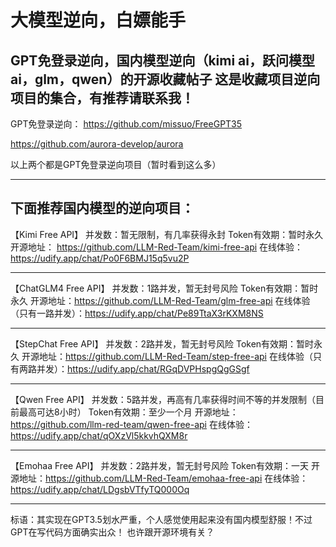    # 大模型逆向，白嫖能手
GPT免登录逆向，国内模型逆向（kimi ai，跃问模型ai，glm，qwen）的开源收藏帖子
这是收藏项目逆向项目的集合，有推荐请联系我！
----------------------------
GPT免登录逆向：
https://github.com/missuo/FreeGPT35

https://github.com/aurora-develop/aurora

以上两个都是GPT免登录逆向项目（暂时看到这么多）

----------------------------
下面推荐国内模型的逆向项目：
----------------------------
【Kimi Free API】
并发数：暂无限制，有几率获得永封
Token有效期：暂时永久
开源地址：
https://github.com/LLM-Red-Team/kimi-free-api
在线体验：
https://udify.app/chat/Po0F6BMJ15q5vu2P

----------------------------
【ChatGLM4 Free API】
并发数：1路并发，暂无封号风险
Token有效期：暂时永久
开源地址：https://github.com/LLM-Red-Team/glm-free-api
在线体验（只有一路并发）：https://udify.app/chat/Pe89TtaX3rKXM8NS

----------------------------
【StepChat Free API】
并发数：2路并发，暂无封号风险
Token有效期：暂时永久
开源地址：https://github.com/LLM-Red-Team/step-free-api
在线体验（只有两路并发）：https://udify.app/chat/RGqDVPHspgQgGSgf

----------------------------
【Qwen Free API】
并发数：5路并发，再高有几率获得时间不等的并发限制（目前最高可达8小时）
Token有效期：至少一个月
开源地址：https://github.com/llm-red-team/qwen-free-api
在线体验：https://udify.app/chat/qOXzVl5kkvhQXM8r

----------------------------
【Emohaa Free API】
并发数：2路并发，暂无封号风险
Token有效期：一天
开源地址：https://github.com/LLM-Red-Team/emohaa-free-api
在线体验：https://udify.app/chat/LDgsbVTfyTQ000Oq

----------------------------

标语：其实现在GPT3.5划水严重，个人感觉使用起来没有国内模型舒服！不过GPT在写代码方面确实出众！
也许跟开源环境有关？

